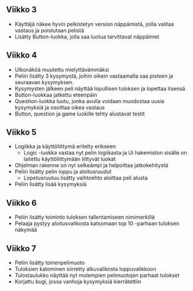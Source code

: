 ## Viikko 3

- Käyttäjä näkee hyvin pelkistetyn version näppämistä, joilla valitaa 
vastaus ja poistutaan pelistä
- Lisätty Button-luokka, jolla saa luotua tarvittavat näppäimet

## Viikko 4

- Ulkonäköä muutettu mielyttävämmäksi
- Peliin lisätty 3 kysymystä, joihin oikein vastaamalla saa pisteen ja seuraavan kysymyksen.
- Kysymysten jälkeen peli näyttää lopullisen tuloksen ja lopettaa itsensä
- Button-luokkaa jatkettu eteenpäin
- Question-luokka luotu, jonka avulla voidaan muodostaa uusia kysymyksiä ja osoittaa oikea vastaus 
- Button, question ja game luokille tehty alustavat testit

## Viikko 5

- Logiikka ja käyttöliittymä eritelty erikseen
  - Logic -luokka vastaa nyt pelin logiikasta ja Ui hakemiston sisälle on laitettu käyttöliittymään liittyvät luokat
- Ohjelman rakenne on nyt selkeämpi ja helpoittaa jatkokehitystä
- Peliin lisätty pelin loppu ja aloitusruudut
  - Lopetusruutuu lisätty vaihtoehto aloittaa peli alusta
- Peliin lisätty lisää kysymyksiä

## Viikko 6

- Peliin lisätty toiminto tuloksen tallentamiseen nimimerkillä 
- Pelaaja pystyy aloitusvalikosta katsomaan top 10 -parhaan tuloksen näkymää

## Viikko 7

- Peliin lisätty toinenpelimuoto
- Tuloksien katominen siirretty alkuvalikosta loppuvalikkoon
- Tulostaulukko näyttää nyt molempien pelimuotojen parhaat tulokset
- Korjattu bugi, jossa vanhoja kysymyksiä kierrätettiin

